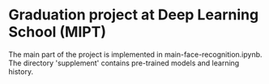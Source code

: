 # Graduation project at Deep Learning School (MIPT)
The main part of the project is implemented in main-face-recognition.ipynb. 
The directory 'supplement' contains pre-trained models and learning history.
